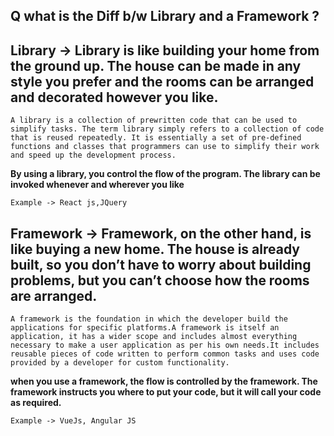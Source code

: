 
## Q what is the Diff b/w Library and a Framework ?

## Library -> Library is like building your home from the ground up. The house can be made in any style you prefer and the rooms can be arranged and decorated however you like.

    A library is a collection of prewritten code that can be used to simplify tasks. The term library simply refers to a collection of code that is reused repeatedly. It is essentially a set of pre-defined functions and classes that programmers can use to simplify their work and speed up the development process.

**By using a library, you control the flow of the program. The library can be invoked whenever and wherever you like**

`Example -> React js,JQuery`

## Framework -> Framework, on the other hand, is like buying a new home. The house is already built, so you don’t have to worry about building problems, but you can’t choose how the rooms are arranged.

    A framework is the foundation in which the developer build the applications for specific platforms.A framework is itself an application, it has a wider scope and includes almost everything necessary to make a user application as per his own needs.It includes reusable pieces of code written to perform common tasks and uses code provided by a developer for custom functionality.
**when you use a framework, the flow is controlled by the framework. The framework instructs you where to put your code, but it will call your code as required.** 

`Example -> VueJs, Angular JS` 